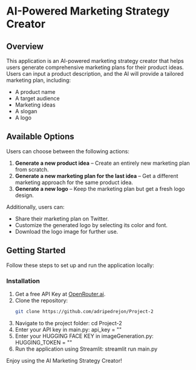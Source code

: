 # AI-Powered Marketing Strategy Creator
## Overview
This application is an AI-powered marketing strategy creator that helps users generate comprehensive marketing plans for their product ideas. Users can input a product description, and the AI will provide a tailored marketing plan, including:
- A product name
- A target audience
- Marketing ideas
- A slogan
- A logo

## Available Options
Users can choose between the following actions:
1. **Generate a new product idea** – Create an entirely new marketing plan from scratch.
2. **Generate a new marketing plan for the last idea** – Get a different marketing approach for the same product idea.
3. **Generate a new logo** – Keep the marketing plan but get a fresh logo design.
   
Additionally, users can:
- Share their marketing plan on Twitter.
- Customize the generated logo by selecting its color and font.
- Download the logo image for further use.

## Getting Started
Follow these steps to set up and run the application locally:

### Installation
1. Get a free API Key at [OpenRouter.ai](https://openrouter.ai).
2. Clone the repository:
   ```bash
   git clone https://github.com/adripedrejon/Project-2
3. Navigate to the project folder:
   cd Project-2
4. Enter your API key in main.py:
   api_key = ""
5. Enter your HUGGING FACE KEY in imageGeneration.py:
   HUGGING_TOKEN = ""
6. Run the application using Streamlit:
   streamlit run main.py


Enjoy using the AI Marketing Strategy Creator!
